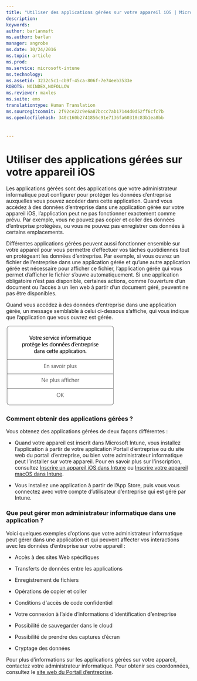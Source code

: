 ```yaml
---
title: "Utiliser des applications gérées sur votre appareil iOS | Microsoft Intune"
description: 
keywords: 
author: barlanmsft
ms.author: barlan
manager: angrobe
ms.date: 10/24/2016
ms.topic: article
ms.prod: 
ms.service: microsoft-intune
ms.technology: 
ms.assetid: 3232c5c1-cb9f-45ca-806f-7e74eeb3533e
ROBOTS: NOINDEX,NOFOLLOW
ms.reviewer: maxles
ms.suite: ems
translationtype: Human Translation
ms.sourcegitcommit: 2f92ce22c9e6a87bccc7ab17144d0d52ff6cfc7b
ms.openlocfilehash: 340c160b2741856c91e7136fa60318c83b1ea8bb


---
```



# <a name="use-managed-apps-on-your-ios-device"></a>Utiliser des applications gérées sur votre appareil iOS

Les applications gérées sont des applications que votre administrateur informatique peut configurer pour protéger les données d’entreprise auxquelles vous pouvez accéder dans cette application. Quand vous accédez à des données d’entreprise dans une application gérée sur votre appareil iOS, l’application peut ne pas fonctionner exactement comme prévu. Par exemple, vous ne pouvez pas copier et coller des données d’entreprise protégées, ou vous ne pouvez pas enregistrer ces données à certains emplacements.

Différentes applications gérées peuvent aussi fonctionner ensemble sur votre appareil pour vous permettre d’effectuer vos tâches quotidiennes tout en protégeant les données d’entreprise. Par exemple, si vous ouvrez un fichier de l’entreprise dans une application gérée et qu’une autre application gérée est nécessaire pour afficher ce fichier, l’application gérée qui vous permet d’afficher le fichier s’ouvre automatiquement. Si une application obligatoire n’est pas disponible, certaines actions, comme l’ouverture d’un document ou l’accès à un lien web à partir d’un document géré, peuvent ne pas être disponibles.

Quand vous accédez à des données d’entreprise dans une application gérée, un message semblable à celui ci-dessous s’affiche, qui vous indique que l’application que vous ouvrez est gérée.

![managed-apps-message-ios](./media/managed-apps-message.png)

### <a name="how-do-i-get-managed-apps"></a>Comment obtenir des applications gérées ?
Vous obtenez des applications gérées de deux façons différentes :

-   Quand votre appareil est inscrit dans Microsoft Intune, vous installez l’application à partir de votre application Portail d’entreprise ou du site web du portail d’entreprise, ou bien votre administrateur informatique peut l’installer sur votre appareil. Pour en savoir plus sur l’inscription, consultez [Inscrire un appareil iOS dans Intune](enroll-your-device-in-intune-ios.md) ou [Inscrire votre appareil macOS dans Intune](enroll-your-device-in-intune-macos.md).

-   Vous installez une application à partir de l’App Store, puis vous vous connectez avec votre compte d’utilisateur d’entreprise qui est géré par Intune.

### <a name="what-can-my-it-admin-manage-in-an-app"></a>Que peut gérer mon administrateur informatique dans une application ?
Voici quelques exemples d’options que votre administrateur informatique peut gérer dans une application et qui peuvent affecter vos interactions avec les données d’entreprise sur votre appareil :

-   Accès à des sites Web spécifiques

-   Transferts de données entre les applications

-   Enregistrement de fichiers

-   Opérations de copier et coller

-   Conditions d'accès de code confidentiel

-   Votre connexion à l’aide d’informations d’identification d’entreprise

-   Possibilité de sauvegarder dans le cloud

-   Possibilité de prendre des captures d’écran

-   Cryptage des données


Pour plus d’informations sur les applications gérées sur votre appareil, contactez votre administrateur informatique. Pour obtenir ses coordonnées, consultez le [site web du Portail d’entreprise](http://portal.manage.microsoft.com).



<!--HONumber=Dec16_HO2-->


